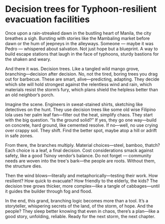 # Decision trees for Typhoon-resilient evacuation facilities

Once upon a rain-streaked dawn in the bustling heart of Manila, the city breathes a sigh. Bursting with stories like the Mambaling market before dawn or the hum of jeepneys in the alleyways. Someone — maybe it was Pedro — whispered about salvation. Not just hope but a blueprint. A way to build escape stations that laugh in the face of typhoons, sturdy bastions for the shaken and weary.

And there it was. Decision trees. Like a tangled wild mango grove, branching—decision after decision. No, not the tired, boring trees you drag out for barbecue. These are smart, alive—predicting, adapting. They decide which site will hold strongest against the relentless wind and rain, which materials resist the storm’s fury, which plans shield the helpless better than an old neighbor’s porch.

Imagine the scene. Engineers in sweat-stained shirts, sketching like detectives on the hunt. They use decision trees like some old wise Filipino lola uses her palm leaf fan—filter out the heat, simplify chaos. They start with the big question. “Is the ground solid?” If yes, they go one way—build on concrete, hard ground, like cemented resolve. If no—well, no use crying over crappy soil. They shift. Find the better spot, maybe atop a hill or adrift in safe zones.

From there, the branches multiply. Material choices—steel, bamboo, thatch? Each choice is a leaf, a final decision. Cost considerations smack against safety, like a good Tsinoy vendor’s balance. Do not forget — community needs are woven into the tree's bark—the people are roots. Without them, the structure dies.

Then the wind blows—literally and metaphorically—testing their work. How resilient? How quick to evacuate? How friendly to the elderly, the kids? The decision tree grows thicker, more complex—like a tangle of cabbages—until it guides the builder through fog and flood.

In the end, this grand, branching logic becomes more than a tool. It’s a storyteller, whispering secrets of the land, of the storm, of hope. And the people? They sleep better knowing that even in chaos, there’s a plan—like a good story, unfolding, reliable. Ready for the next storm, the next chapter.
